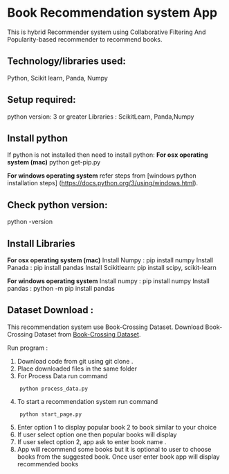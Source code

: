# Book Recommendation system App

This is hybrid Recommender system using Collaborative Filtering And Popularity-based recommender to recommend books.

## Technology/libraries used: 
Python, Scikit learn, Panda, Numpy

## Setup required:
python version: 3 or greater
Libraries : ScikitLearn, Panda,Numpy


## Install python 

If python is not installed then need to install python:
**For  osx operating system (mac)**
	python get-pip.py 

**For windows operating system**
	refer steps from [windows python installation steps]  (https://docs.python.org/3/using/windows.html).

## Check python version:
python -version


## Install Libraries   
**For  osx operating system (mac)**
Install Numpy : pip install numpy
Install  Panada : pip install pandas
Install  Scikitlearn: pip install scipy, scikit-learn

**For windows operating system**
Install numpy : pip install numpy
Install pandas : python -m pip install pandas


## Dataset Download :
This recommendation system use  Book-Crossing Dataset.
Download Book-Crossing Dataset  from [Book-Crossing Dataset](http://www2.informatik.uni-freiburg.de/~cziegler/BX/).  

Run program : 
1. Download code from git  using  git clone .
2. Place downloaded files in the same folder 
3. For  Process Data  run command 
```
	python process_data.py
```	
4. To start a recommendation system run command 
```
	python start_page.py
```
5. Enter option 1 to display popular book 2 to book similar to your choice
6. If user select option one then popular books will display
7. If user select option 2, app ask to enter book name .
8. App will recommend some books but it is optional to user to choose books from the suggested book. Once user enter book app    will display recommended books

